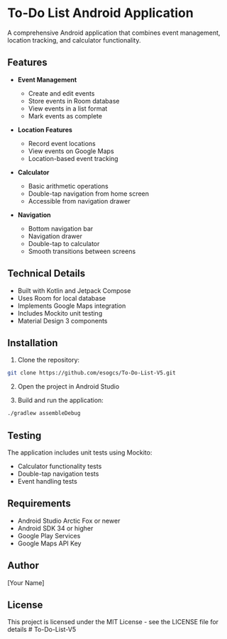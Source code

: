 # To-Do List Android Application

A comprehensive Android application that combines event management, location tracking, and calculator functionality.

## Features

- **Event Management**
  - Create and edit events
  - Store events in Room database
  - View events in a list format
  - Mark events as complete

- **Location Features**
  - Record event locations
  - View events on Google Maps
  - Location-based event tracking

- **Calculator**
  - Basic arithmetic operations
  - Double-tap navigation from home screen
  - Accessible from navigation drawer

- **Navigation**
  - Bottom navigation bar
  - Navigation drawer
  - Double-tap to calculator
  - Smooth transitions between screens

## Technical Details

- Built with Kotlin and Jetpack Compose
- Uses Room for local database
- Implements Google Maps integration
- Includes Mockito unit testing
- Material Design 3 components

## Installation

1. Clone the repository:
```bash
git clone https://github.com/esogcs/To-Do-List-V5.git
```

2. Open the project in Android Studio

3. Build and run the application:
```bash
./gradlew assembleDebug
```

## Testing

The application includes unit tests using Mockito:
- Calculator functionality tests
- Double-tap navigation tests
- Event handling tests

## Requirements

- Android Studio Arctic Fox or newer
- Android SDK 34 or higher
- Google Play Services
- Google Maps API Key

## Author

[Your Name]

## License

This project is licensed under the MIT License - see the LICENSE file for details
#   T o - D o - L i s t - V 5 
 
 